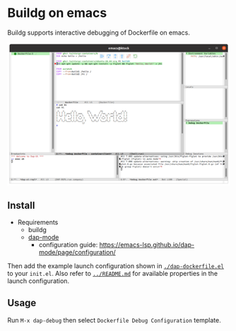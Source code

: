 # Buildg on emacs

Buildg supports interactive debugging of Dockerfile on emacs.

![Buildg on Emacs](../../../docs/images/emacs-dap.png)

## Install

- Requirements
  - buildg
  - [dap-mode](https://github.com/emacs-lsp/dap-mode)
    - configuration guide: https://emacs-lsp.github.io/dap-mode/page/configuration/

Then add the example launch configuration shown in [`./dap-dockerfile.el`](./dap-dockerfile.el) to your `init.el`.
Also refer to [`../README.md`](../README.md) for available properties in the launch configuration.

## Usage

Run `M-x dap-debug` then select `Dockerfile Debug Configuration` template.
